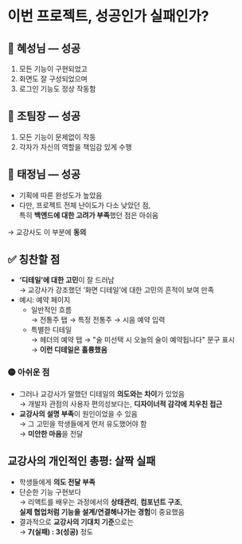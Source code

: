 # 이번 프로젝트, 성공인가 실패인가?

## 🔹 혜성님 — **성공**

1. 모든 기능이 구현되었고
2. 화면도 잘 구성되었으며
3. 로그인 기능도 정상 작동함

## 🔹 조팀장 — **성공**

1. 모든 기능이 문제없이 작동
2. 각자가 자신의 역할을 책임감 있게 수행

## 🔹 태정님 — **성공**

- 기획에 따른 완성도가 높았음
- 다만, 프로젝트 전체 난이도가 다소 낮았던 점,  
  특히 **백엔드에 대한 고려가 부족**했던 점은 아쉬움

→ 교강사도 이 부분에 **동의**

## ✅ 칭찬할 점

- **‘디테일’에 대한 고민**이 잘 드러남  
  → 교강사가 강조했던 ‘화면 디테일’에 대한 고민의 흔적이 보여 만족
- 예시: 예약 페이지
  - 일반적인 흐름  
    → 전통주 탭 → 특정 전통주 → 시음 예약 입력
  - 특별한 디테일  
    → 헤더의 예약 탭 → "술 미선택 시 오늘의 술이 예약됩니다" 문구 표시  
    → **이런 디테일은 훌륭했음**

### 🟡 아쉬운 점

- 그러나 교강사가 말했던 디테일의 **의도와는 차이**가 있었음  
  → 개발자 관점의 사용자 편의성보다는, **디자이너적 감각에 치우친 접근**
- **교강사의 설명 부족**이 원인이었을 수 있음  
  → 그 고민을 학생들에게 먼저 유도했어야 함  
  → **미안한 마음**을 전달

## 교강사의 개인적인 총평: **살짝 실패**

- 학생들에게 **의도 전달 부족**
- 단순한 기능 구현보다  
  → 리액트를 배우는 과정에서의 **상태관리**, **컴포넌트 구조**,  
   **실제 협업처럼 기능을 설계/연결해나가는 경험**이 중요했음
- 결과적으로 **교강사의 기대치 기준**으로는  
  → **7(실패) : 3(성공)** 정도
